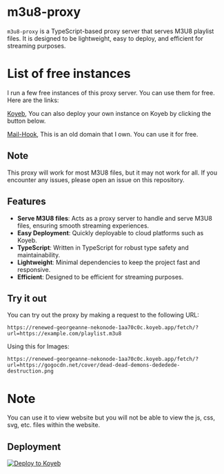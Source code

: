 # m3u8-proxy

`m3u8-proxy` is a TypeScript-based proxy server that serves M3U8 playlist files. It is designed to be lightweight, easy to deploy, and efficient for streaming purposes.

# List of free instances

I run a few free instances of this proxy server. You can use them for free. Here are the links:

[Koyeb](https://renewed-georgeanne-nekonode-1aa70c0c.koyeb.app/), You can also deploy your own instance on Koyeb by clicking the button below.

[Mail-Hook](https://proxy.mail-hook.com/), This is an old domain that I own. You can use it for free.

## Note

This proxy will work for most M3U8 files, but it may not work for all. If you encounter any issues, please open an issue on this repository.

## Features

- **Serve M3U8 files**: Acts as a proxy server to handle and serve M3U8 files, ensuring smooth streaming experiences.
- **Easy Deployment**: Quickly deployable to cloud platforms such as Koyeb.
- **TypeScript**: Written in TypeScript for robust type safety and maintainability.
- **Lightweight**: Minimal dependencies to keep the project fast and responsive.
- **Efficient**: Designed to be efficient for streaming purposes.

## Try it out

You can try out the proxy by making a request to the following URL:

```
https://renewed-georgeanne-nekonode-1aa70c0c.koyeb.app/fetch/?url=https://example.com/playlist.m3u8
```

Using this for Images:

```
https://renewed-georgeanne-nekonode-1aa70c0c.koyeb.app/fetch/?url=https://gogocdn.net/cover/dead-dead-demons-dededede-destruction.png
```

# Note

You can use it to view website but you will not be able to view the js, css, svg, etc. files within the website.

## Deployment 

[![Deploy to Koyeb](https://www.koyeb.com/static/images/deploy/button.svg)](https://app.koyeb.com/deploy?name=simple-proxy&type=git&repository=DeveloperJosh/m3u8-proxy&branch=main&env[PORT]=3000&ports=3000;http;/&builder=dockerfile)